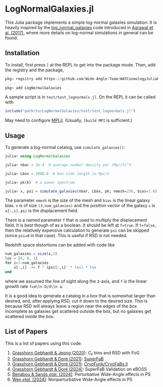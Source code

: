 # LogNormalGalaxies.jl


This Julia package implements a simple log-normal galaxies simulation. It is
heavily inspired by the
[log_normal_galaxies](https://bitbucket.org/komatsu5147/lognormal_galaxies/src/master/)
code introduced in [Agrawal et al. (2017)](https://arxiv.org/abs/1706.09195),
where more details on log-normal simulations in general can be found.


## Installation

To install, first press `]` at the REPL to get into the package mode. Then, add the registry and the package,
```julia
pkg> regsitry add https://github.com/Wide-Angle-Team/WATCosmologyJuliaRegistry.git
...
pkg> add LogNormalGalaxies
```

A sample script is in `test/test_lognormals.jl`. On the REPL it can be called with
```julia
include("path/to/LogNormalGalaxies/test/test_lognormals.jl")
```

May need to configure
[MPI.jl](https://juliaparallel.github.io/MPI.jl/stable/configuration/).
(Usually, `]build MPI` is sufficient.)


## Usage

To generate a log-normal catalog, use `simulate_galaxies()`:
```julia
julia> using LogNormalGalaxies

julia> nbar = 3e-4  # average number density per (Mpc/h)^3

julia> Lbox = 2048.0  # box side length in Mpc/h

julia> pk(k)  # a power spectrum.

julia> x, psi = simulate_galaxies(nbar, Lbox, pk; nmesh=256, bias=1.0)
```
The parameter `nmesh` is the size of the mesh and `bias` is the linear galaxy
bias. `x` is of size `(3,num_galaxies)` and the position vector of the galaxy
`i` is `x[:,i]`. `psi` is the displacement field.

There is a named parameter `f` that is used to multiply the displacement
field. It is best though of as a boolean. It should be left at `f=true`. If
`f=false`, then the relatively expensive calculation to generate `psi` can be
skipped (since `psi=0` in that case). This is useful if RSD is not needed.

Redshift space distortions can be added with code like
```julia
num_galaxies = size(x,2)
los = [0, 0, 1]
for i=1:num_galaxies
    x[:,i] .+= f * (psi[:,i]' * los) * los
end
```
where we assumed the line of sight along the z-axis, and `f` is the linear
growth rate `f=d\ln D/d\ln a`.

It is a good idea to generate a catalog in a box that is somewhat larger than
desired, and, after applying RSD, cut it down to the desired size. This is
because RSD will always leave a region near the edges of the box incomplete as
galaxies get scattered outside the box, but no galaxies get scattered inside
the box.


## List of Papers

This is a list of papers using this code:

1. [Grasshorn Gebhardt & Jeong (2020)](https://arxiv.org/abs/2008.08706): $C_\ell$ bins and RSD with FoG
2. [Grasshorn Gebhardt & Doré (2021)](https://arxiv.org/abs/2102.10079): [SuperFaB](https://github.com/hsgg/SphericalFourierBesselDecompositions.jl)
3. [Grasshorn Gebhardt & Doré (2021)](https://arxiv.org/abs/2109.13352): [CryoFunk/CryoFaBs.jl](https://github.com/hsgg/CryoFaBs.jl)
4. [Grasshorn Gebhardt & Doré (2024)](https://arxiv.org/abs/2310.17677): SuperFaB Validation on eBOSS
5. [Benabou & Sands *etal.* (2024)](https://arxiv.org/abs/2404.04811): Perturbative Wide-Angle effects in PS
6. [Wen *etal.* (2024)](https://arxiv.org/abs/2404.04812): Nonperturbative Wide-Angle effects in PS
